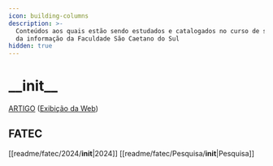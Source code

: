 ```yaml
---
icon: building-columns
description: >-
  Conteúdos aos quais estão sendo estudados e catalogados no curso de segurança
  da informação da Faculdade São Caetano do Sul
hidden: true
---
```


# \_\_init\_\_

[ARTIGO](onenote:https://d.docs.live.net/0b87c411c59fbf3a/Documentos/CYBER/ARTIGO.one#section-id={DFC8E69A-30E4-4BCB-AAC8-E7A49A2C69A6}\&end)  ([Exibição da Web](https://onedrive.live.com/view.aspx?resid=B87C411C59FBF3A%21158596\&id=documents\&wd=target%28ARTIGO.one%7CDFC8E69A-30E4-4BCB-AAC8-E7A49A2C69A6%2F%29))

## FATEC

\[\[readme/fatec/2024/**init**|2024]] \[\[readme/fatec/Pesquisa/**init**|Pesquisa]]
